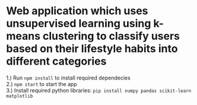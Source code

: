 # Web application which uses unsupervised learning using k-means clustering to classify users based on their lifestyle habits into different categories
1.) Run ```npm install``` to install required dependecies<br>
2.) ```npm start``` to start the app<br>
3.) Install required python libraries: ```pip install numpy pandas scikit-learn matplotlib``` 
